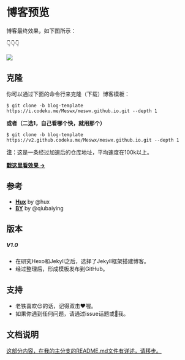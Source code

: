 # 博客预览

博客最终效果，如下图所示：

👇👇👇

![](https://github.com/Meswx/meswx.github.io/blob/blog-template/img/blog-show.jpg)

## 克隆

你可以通过下面的命令行来克隆（下载）博客模板：

```
$ git clone -b blog-template https://i.codeku.me/Meswx/meswx.github.io.git --depth 1
```
**或者（二选1，自己看哪个快，就用那个）**

```
$ git clone -b blog-template https://v2.github.codeku.me/Meswx/meswx.github.io.git --depth 1
```

**注**：这是一条经过加速后的仓库地址，平均速度在100k以上。

**[戳这里看效果 &rarr;](https://meswx.github.io)**

## 参考

- [**Hux**](http://huangxuan.me/huxblog-boilerplate/) by @hux
- [**BY**](https://qiubaiying.github.io/) by @qiubaiying

## 版本

##### V1.0

- 在研究Hexo和Jekyll之后，选择了Jekyll框架搭建博客。
- 经过整理后，形成模板发布到GitHub。
 
## 支持

- 老铁喜欢😍的话，记得双击❤️喔。
- 如果你遇到任何问题，请通过issue话题或📧我。

## 文档说明

[这部分内容，在我的主分支的README.md文件有详述，请移步。](https://github.com/Meswx/meswx.github.io/blob/master/README.md)


